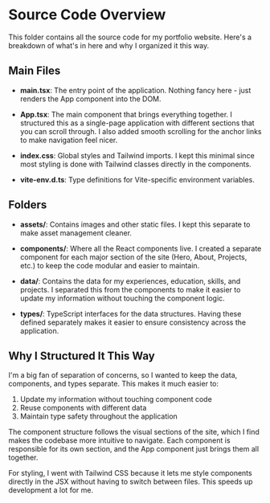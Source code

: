 # Source Code Overview

This folder contains all the source code for my portfolio website. Here's a breakdown of what's in here and why I organized it this way.

## Main Files

- **main.tsx**: The entry point of the application. Nothing fancy here - just renders the App component into the DOM.

- **App.tsx**: The main component that brings everything together. I structured this as a single-page application with different sections that you can scroll through. I also added smooth scrolling for the anchor links to make navigation feel nicer.

- **index.css**: Global styles and Tailwind imports. I kept this minimal since most styling is done with Tailwind classes directly in the components.

- **vite-env.d.ts**: Type definitions for Vite-specific environment variables.

## Folders

- **assets/**: Contains images and other static files. I kept this separate to make asset management cleaner.

- **components/**: Where all the React components live. I created a separate component for each major section of the site (Hero, About, Projects, etc.) to keep the code modular and easier to maintain.

- **data/**: Contains the data for my experiences, education, skills, and projects. I separated this from the components to make it easier to update my information without touching the component logic.

- **types/**: TypeScript interfaces for the data structures. Having these defined separately makes it easier to ensure consistency across the application.

## Why I Structured It This Way

I'm a big fan of separation of concerns, so I wanted to keep the data, components, and types separate. This makes it much easier to:

1. Update my information without touching component code
2. Reuse components with different data
3. Maintain type safety throughout the application

The component structure follows the visual sections of the site, which I find makes the codebase more intuitive to navigate. Each component is responsible for its own section, and the App component just brings them all together.

For styling, I went with Tailwind CSS because it lets me style components directly in the JSX without having to switch between files. This speeds up development a lot for me.
